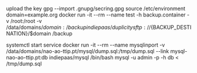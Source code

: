 upload the key
gpg --import .gnupg/secring.gpg
source /etc/environment
domain=example.org
docker run -it --rm --name test -h backup.container -v /root:/root -v /data/domains/$domain:/backup indiepaas/duplicity sftp://${BACKUP_DESTINATION}/$domain /backup

systemctl start service
docker run -it --rm --name mysqlinport -v /data/domains/nao-ao-ttip.pt/mysql/dump.sql:/tmp/dump.sql --link mysql-nao-ao-ttip.pt:db indiepaas/mysql /bin/bash
mysql -u admin -p -h db < /tmp/dump.sql

